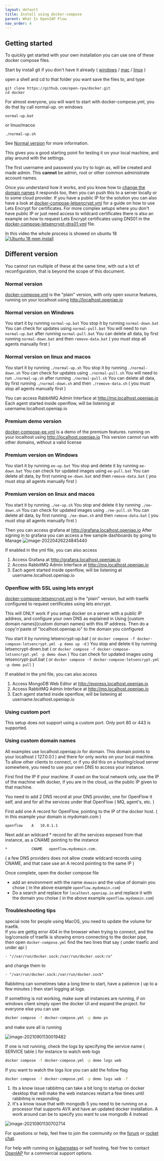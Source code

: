```yaml
---
layout: default
title: Install using docker-compose
parent: What Is OpenIAP Flow
nav_order: 4
---
```

## Getting started

To quickly get started with your own installation you can use one of these docker compose files.

Start by install git if you don't have it already ( [windows](https://git-scm.com/download/win) / [mac](https://git-scm.com/download/mac) / [linux](https://git-scm.com/download/linux) )

open a shell and cd to that folder you want save the files to, and type

```
git clone https://github.com/open-rpa/docker.git
cd docker
```


For almost everyone, you will want to start with docker-compose.yml, you do that by call normal-up.
on windows
```
normal-up.bat
```
or linux/macos
```
./normal-up.sh
```
See [Normal version](#normal-version) for more information.

This gives you a good starting point for testing it on your local machine, and play around with the settings. 

The first username and password you try to login as, will be created and made admin. This **cannot** be admin, root or other common administrate account names.

Once you understand how it works, and you know how to [change the domain names](#using-custom-domain-names) it responds too, then you can push this to a server locally or to some cloud provider. If you have a public IP for the solution you can also have a look at [docker-compose-letsencrypt.yml](https://github.com/open-rpa/docker/blob/master/docker-compose-letsencrypt.yml) for a guide on how to use Lets Encrypt for certificates.
For more complex setups where you don't have public IP or just need access to wildcard certificates there is also an example on how to request Lets Encrypt certificates using DNS01 in the [docker-compose-letsencrypt-dns01.yml](https://github.com/open-rpa/docker/blob/master/docker-compose-letsencrypt-dns01.yml) file.

In this video the whole process is showed on ubuntu 18 
[![Ubuntu 18 npm install](https://img.youtube.com/vi/YdH3h3iAu-Y/1.jpg)](https://youtu.be/YdH3h3iAu-Y)

## Different version

You cannot run multiple of these at the same time, with out a lot of reconfiguration, that is beyond the scope of this document.

### Normal version

[docker-compose.yml](https://github.com/open-rpa/docker/blob/master/docker-compose.yml) is the "plain" version, with only open source features, running on your localhost using http://localhost.openiap.io 

### Normal version on Windows
You start it by running `normal-up.bat`
You stop it by running `normal-down.bat`
You can check for updates using `normal-pull.bat`
You will need to run `normal-up.bat` after running `normal-pull.bat`
You can delete all data, by first running `normal-down.bat` and then `remove-data.bat` ( you must stop all agents manually first )

### Normal version on linux and macos
You start it by running `./normal-up.sh`
You stop it by running `./normal-down.sh`
You can check for updates using `./normal-pull.sh`
You will need to run `./normal-up.sh` after running `./normal-pull.sh`
You can delete all data, by first running `./normal-down.sh` and then `./remove-data.sh` ( you must stop all agents manually first )

You can access RabbitMQ Admin Interface at http://mq.localhost.openiap.io
Each agent started inside openflow, will be listening at username.localhost.openiap.io

### Premium demo version

[docker-compose-ee.yml](https://github.com/open-rpa/docker/blob/master/docker-compose-ee.yml) is a demo of the premium features. running on your localhost using http://localhost.openiap.io 
This version cannot run with other domains, without a valid license

### Premium version on Windows
You start it by running `ee-up.bat`
You stop and delete it by running `ee-down.bat`
You can check for updated images using `ee-pull.bat`
You can delete all data, by first running `ee-down.bat` and then `remove-data.bat` ( you must stop all agents manually first )

### Premium version on linux and macos
You start it by running `./ee-up.sh`
You stop and delete it by running `./ee-down.sh`
You can check for updated images using `./ee-pull.sh`
You can delete all data, by first running `./ee-down.sh` and then `remove-data.bat` ( you must stop all agents manually first )

Then you can access grafana at http://grafana.localhost.openiap.io 
After signing in to grafana you can access a few sample dashboards by going to Manage
![image-20220426224845440](DockerCompose/grafana-manage.png)  

If enabled in the yml file, you can also access

1. Access Grafana at http://grafana.localhost.openiap.io
2. Access RabbitMQ Admin Interface at http://mq.localhost.openiap.io
3. Each agent started inside openflow, will be listening at username.localhost.openiap.io

### Openflow with SSL using lets enrypt

[docker-compose-letsencrypt.yml](https://github.com/open-rpa/docker/blob/master/docker-compose-letsencrypt.yml) is the "plain" version, but with traefik configured to request certificates using lets encrypt. 

This will ONLY work if you setup docker on a server with a public IP address, and configure your own DNS as explained in Using [custom domain names](custom domain names)  with this IP address. Then do a copy'n'paste of "localhost.openiap.io" to the domain you configured 

You start it by running letsencrypt-up.bat ( or `docker compose -f docker-compose-letsencrypt.yml -p demo up -d` )
You stop and delete it by running letsencrypt-down.bat ( or `docker compose -f docker-compose-letsencrypt.yml -p demo down` )
You can check for updated images using letsencrypt-pull.bat ( or `docker compose -f docker-compose-letsencrypt.yml -p demo pull` )

If enabled in the yml file, you can also access

1. Access MongoDB Web Editor at http://express.localhost.openiap.io 
2. Access RabbitMQ Admin Interface at http://mq.localhost.openiap.io
3. Each agent started inside openflow, will be listening at username.localhost.openiap.io

### Using custom port
This setup does not support using a custom port. Only port 80 or 443 is supported.

### Using custom domain names

All examples use localhost.openiap.io for domain. This domain points to your localhost ( 127.0.0.1 ) and there for only works on your local machine. To allow other clients to connect, or if you did this on a hosting/cloud server somewhere, you need to use your own DNS to access your instance.

First find the IP if your machine. If used on the local network only, use the IP of the machine with docker, if you are in the cloud, us the public IP given to that machine.

You need to add 2 DNS record at your DNS provider, one for OpenFlow it self, and and for all the services under that OpenFlow ( MQ, agent's, etc. )

First add one A record for OpenFlow, pointing to the IP of the docker host. ( in this example your domain is mydomain.com )

```
openflow	A	10.0.1.1
```

Next add an wildcard * record for all the services exposed from that instance, as a CNAME pointing to the instance

```
*			CNAME	openflow.mydomain.com.
```

( a few DNS providers does not allow create wildcard records using CNAME, and that case use an A record pointing to the same IP )

Once complete, open the docker compose file
- add an environment with the name `domain` and the value of domain you chose ( in the above example `openflow.mydomain.com`) 
- Do a search and replace for `localhost.openiap.io` and replace it with the domain you choise ( in the above example `openflow.mydomain.com`) 

### Troubleshooting tips

special note for people using MacOS, you need to update the volume for traefik.  
If you are gettig error 404 in the browser when trying to connect, and the log/console of traefik is showing errors connecting to the docker pipe,  
then open `docker-compose.yml` find the two lines that say ( under traefic and under api )
```
- "//var/run/docker.sock:/var/run/docker.sock:ro"
```
and change them to
```
- "/var/run/docker.sock:/var/run/docker.sock"
```

Rabbitmq can sometimes take a long time to start, have a  patience ( up to a few minutes ) then start logging at logs.

If something is not working, make sure all instances are running, if on windows client simply open the docker UI and expand the project. for everyone else you can use 

```bash
docker compose -f docker-compose.yml -p demo ps
```

and make sure all is running  

![image-20210901130019482](DockerCompose/docker-running-instances.png)

If one is not running, check the logs by specifying the service name ( SERVICE table ) for instance to watch web logs

```bash
docker compose -f docker-compose.yml -p demo logs web
```

If you want to watch the logs lice you can add the follow flag

```bash
docker compose -f docker-compose.yml -p demo logs web -f
```

1) Its a know issue rabbitmq can take a bit long to startup on docker desktop that will make the web instances restart a few times until rabbitmq is responding. 
2) It's a know issue that with mongodb 5 you need to be running on a processor that supports AVX and have an updated docker installation. A work around can be to specify you want to use mongodb 4 instead   

![image-20210901130702714](DockerCompose/docker-mongodb-version-4.png)

For questions or help, feel free to join the community on the [forum](https://bb.openiap.io) or [rocket chat](https://rocket.openiap.io).

For help with running on [kubernetes](kubernetes) or self hosting, feel free to contact [OpenIAP](https://openiap.io/) for a commercial support options.

